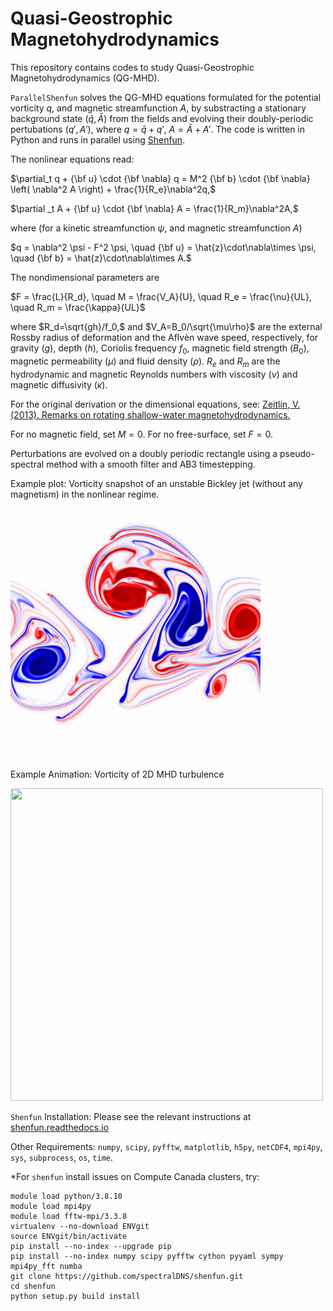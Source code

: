 # Quasi-Geostrophic Magnetohydrodynamics

This repository contains codes to study Quasi-Geostrophic Magnetohydrodynamics (QG-MHD). 

`ParallelShenfun` solves the QG-MHD equations formulated for the potential vorticity $q$, and magnetic streamfunction $A$, by substracting a stationary background state $(\bar q ,\bar A)$ from the fields and evolving their doubly-periodic pertubations $(q' ,A')$, where $q = \bar q + q'$, $A = \bar A + A'$. 
The code is written in Python and runs in parallel using [Shenfun](https://shenfun.readthedocs.io/en/latest/index.html).

The nonlinear equations read:

   $\partial_t q + {\bf u}  \cdot {\bf \nabla} q =  M^2 {\bf b} \cdot {\bf \nabla}  \left( \nabla^2 A \right) + \frac{1}{R_e}\nabla^2q,$

   $\partial _t A + {\bf u} \cdot {\bf \nabla} A  =  \frac{1}{R_m}\nabla^2A,$

where (for a kinetic streamfunction $\psi$, and magnetic streamfunction $A$)

   $q  = \nabla^2 \psi - F^2 \psi, \quad {\bf u}  = \hat{z}\cdot\nabla\times \psi, \quad {\bf b}  = \hat{z}\cdot\nabla\times A.$
  
The nondimensional parameters are 

   $F = \frac{L}{R_d}, \quad M = \frac{V_A}{U}, \quad R_e = \frac{\nu}{UL}, \quad R_m = \frac{\kappa}{UL}$
   
where $R_d=\sqrt{gh}/f_0,$ and $V_A=B_0/\sqrt{\mu\rho}$ are the external Rossby radius of deformation and the Aflvèn wave speed, respectively, for gravity ($g$), depth ($h$), Coriolis frequency $f_0$, magnetic field strength ($B_0$), magnetic permeability ($\mu$) and fluid density ($\rho$). $R_e$ and $R_m$ are the hydrodynamic and magnetic Reynolds numbers with viscosity ($\nu$) and magnetic diffusivity ($\kappa$). 

For the original derivation or the dimensional equations, see: [Zeitlin, V. (2013). Remarks on rotating shallow-water magnetohydrodynamics.](https://www.semanticscholar.org/paper/Remarks-on-rotating-shallow-water-Zeitlin/b2b294b16feaafecc4b17926d0128894c8153860)

For no magnetic field, set $M=0$. For no free-surface, set $F=0$.

Perturbations are evolved on a doubly periodic rectangle using a pseudo-spectral method with a smooth filter and AB3 timestepping.

Example plot: Vorticity snapshot of an unstable Bickley jet (without any magnetism) in the nonlinear regime. 

<img src="Images/jet.png" alt="" width="400" height="400"/>

Example Animation: Vorticity of 2D MHD turbulence

<img src="Images/mhd-pv.mp4" alt="" width="500" height="500"/>

`Shenfun` Installation: Please see the relevant instructions at [shenfun.readthedocs.io](https://shenfun.readthedocs.io/en/latest/installation.html)

Other Requirements: `numpy`, `scipy`, `pyfftw`, `matplotlib`, `h5py`, `netCDF4`, `mpi4py`, `sys`, `subprocess`, `os`, `time`.

*For `shenfun` install issues on Compute Canada clusters, try:
```
module load python/3.8.10
module load mpi4py
module load fftw-mpi/3.3.8
virtualenv --no-download ENVgit
source ENVgit/bin/activate
pip install --no-index --upgrade pip
pip install --no-index numpy scipy pyfftw cython pyyaml sympy mpi4py_fft numba
git clone https://github.com/spectralDNS/shenfun.git
cd shenfun
python setup.py build install
```
